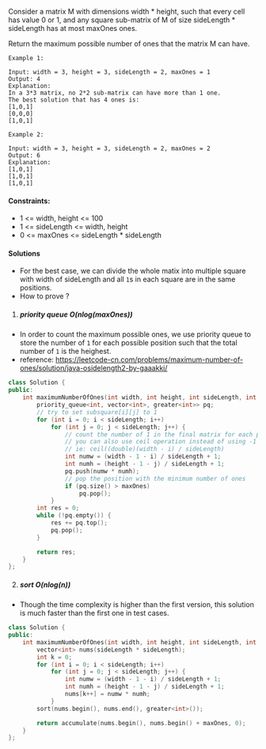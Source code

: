 Consider a matrix M with dimensions width * height, such that every cell has value 0 or 1, and any square sub-matrix of M of size sideLength * sideLength has at most maxOnes ones.

Return the maximum possible number of ones that the matrix M can have.

 

```
Example 1:

Input: width = 3, height = 3, sideLength = 2, maxOnes = 1
Output: 4
Explanation:
In a 3*3 matrix, no 2*2 sub-matrix can have more than 1 one.
The best solution that has 4 ones is:
[1,0,1]
[0,0,0]
[1,0,1]

Example 2:

Input: width = 3, height = 3, sideLength = 2, maxOnes = 2
Output: 6
Explanation:
[1,0,1]
[1,0,1]
[1,0,1]
```

 

#### Constraints:

-    1 <= width, height <= 100
-    1 <= sideLength <= width, height
-    0 <= maxOnes <= sideLength * sideLength


#### Solutions

- For the best case, we can divide the whole matix into multiple square with width  of sideLength and all `1`s in each square are in the same positions.
- How to prove ?

1. ##### priority queue O(nlog(maxOnes))

- In order to count the maximum possible ones, we use priority queue to store the number of `1` for each possible position such that the total number of `1` is the heighest.
- reference: https://leetcode-cn.com/problems/maximum-number-of-ones/solution/java-osidelength2-by-gaaakki/

```cpp
class Solution {
public:
    int maximumNumberOfOnes(int width, int height, int sideLength, int maxOnes) {
        priority_queue<int, vector<int>, greater<int>> pq;
        // try to set subsquare[i][j] to 1
        for (int i = 0; i < sideLength; i++)
            for (int j = 0; j < sideLength; j++) {
                // count the number of 1 in the final matrix for each position
                // you can also use ceil operation instead of using -1 + 1
                // ie: ceil((double)(width - i) / sideLength)
                int numw = (width - 1 - i) / sideLength + 1;
                int numh = (height - 1 - j) / sideLength + 1;
                pq.push(numw * numh);
                // pop the position with the minimum number of ones
                if (pq.size() > maxOnes)
                    pq.pop();
            }
        int res = 0;
        while (!pq.empty()) {
            res += pq.top();
            pq.pop();
        }

        return res;
    }
};
```


2. ##### sort O(nlog(n))

- Though the time complexity is higher than the first version, this solution is much faster than the first one in test cases.

```cpp
class Solution {
public:
    int maximumNumberOfOnes(int width, int height, int sideLength, int maxOnes) {
        vector<int> nums(sideLength * sideLength);
        int k = 0;
        for (int i = 0; i < sideLength; i++)
            for (int j = 0; j < sideLength; j++) {
                int numw = (width - 1 - i) / sideLength + 1;
                int numh = (height - 1 - j) / sideLength + 1;
                nums[k++] = numw * numh;
            }
        sort(nums.begin(), nums.end(), greater<int>());

        return accumulate(nums.begin(), nums.begin() + maxOnes, 0);
    }
};
```